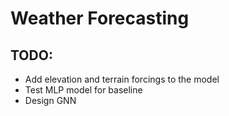 # Weather Forecasting 

## TODO:
- Add elevation and terrain forcings to the model
- Test MLP model for baseline
- Design GNN
